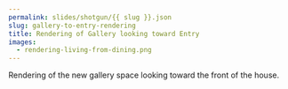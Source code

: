 ```yaml
---
permalink: slides/shotgun/{{ slug }}.json
slug: gallery-to-entry-rendering
title: Rendering of Gallery looking toward Entry
images:
  - rendering-living-from-dining.png
---
```

Rendering of the new gallery space looking toward the front of the house.
